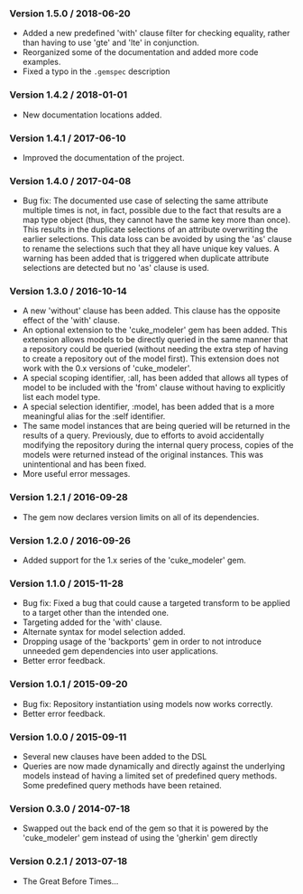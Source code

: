### Version 1.5.0 / 2018-06-20

* Added a new predefined 'with' clause filter for checking equality, rather than having to use 'gte' and 'lte' in 
  conjunction.
* Reorganized some of the documentation and added more code examples.
* Fixed a typo in the `.gemspec` description


### Version 1.4.2 / 2018-01-01

* New documentation locations added.


### Version 1.4.1 / 2017-06-10

* Improved the documentation of the project.


### Version 1.4.0 / 2017-04-08

* Bug fix: The documented use case of selecting the same attribute multiple times is not, in fact, possible due to 
  the fact that results are a map type object (thus, they cannot have the same key more than once). This results in the 
  duplicate selections of an attribute overwriting the earlier selections. This data loss can be avoided by using the 
  'as' clause to rename the selections such that they all have unique key values. A warning has been added that is 
  triggered when duplicate attribute selections are detected but no 'as' clause is used.


### Version 1.3.0 / 2016-10-14

* A new 'without' clause has been added. This clause has the opposite effect of the 'with' clause.
* An optional extension to the 'cuke_modeler' gem has been added. This extension allows models to be directly 
  queried in the same manner that a repository could be queried (without needing the extra step of having to create 
  a repository out of the model first). This extension does not work with the 0.x versions of 'cuke_modeler'.
* A special scoping identifier, :all, has been added that allows all types of model to be included with the 'from' 
  clause without having to explicitly list each model type.
* A special selection identifier, :model, has been added that is a more meaningful alias for the :self identifier.
* The same model instances that are being queried will be returned in the results of a query. Previously, due to 
  efforts to avoid accidentally modifying the repository during the internal query process, copies of the models 
  were returned instead of the original instances. This was unintentional and has been fixed.
* More useful error messages.

### Version 1.2.1 / 2016-09-28

* The gem now declares version limits on all of its dependencies.

### Version 1.2.0 / 2016-09-26

* Added support for the 1.x series of the 'cuke_modeler' gem.

### Version 1.1.0 / 2015-11-28

* Bug fix: Fixed a bug that could cause a targeted transform to be applied to a target other than the intended one.
* Targeting added for the 'with' clause.
* Alternate syntax for model selection added.
* Dropping usage of the 'backports' gem in order to not introduce unneeded gem dependencies into user applications.
* Better error feedback.

### Version 1.0.1 / 2015-09-20

* Bug fix: Repository instantiation using models now works correctly.
* Better error feedback.

### Version 1.0.0 / 2015-09-11

* Several new clauses have been added to the DSL
* Queries are now made dynamically and directly against the underlying models instead of having a limited set
  of predefined query methods. Some predefined query methods have been retained.

### Version 0.3.0 / 2014-07-18

* Swapped out the back end of the gem so that it is powered by the 'cuke_modeler'
  gem instead of using the 'gherkin' gem directly

### Version 0.2.1 / 2013-07-18

* The Great Before Times...

